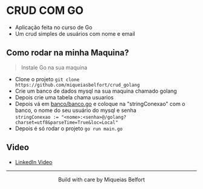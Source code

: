 # CRUD COM GO
* Aplicação feita no curso de Go
* Um crud simples de usuários com nome e email

## Como rodar na minha Maquina?
> Instale Go na sua maquina
- Clone o projeto `git clone https://github.com/miqueiasbelfort/crud_golang`
- Crie um banco de dados mysql na sua maquina chamado golang
- Depois crie uma tabela chama usuarios
- Depois vá em [banco/banco.go](banco/banco.go) e coloque na "stringConexao" com o banco, o nome do seu usuário do mysql e senha <br/>
`stringConexao := "<nome>:<senha>@/golang?charset=utf8&parseTime=True&loc=Local"`
- Depois é só rodar o projeto `go run main.go`

## Video
- [LinkedIn Video](https://www.linkedin.com/posts/miqueias-belfort_hello-guys-aplica%C3%A7%C3%A3o-feito-com-golang-e-activity-7018931336811831296-3Ddy?utm_source=share&utm_medium=member_desktop)

____

<div align="center">
  <p>Build with care by Miqueias Belfort</p>
</div>
